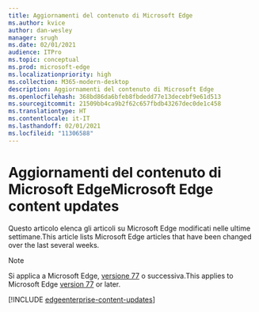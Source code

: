 ```yaml
---
title: Aggiornamenti del contenuto di Microsoft Edge
ms.author: kvice
author: dan-wesley
manager: srugh
ms.date: 02/01/2021
audience: ITPro
ms.topic: conceptual
ms.prod: microsoft-edge
ms.localizationpriority: high
ms.collection: M365-modern-desktop
description: Aggiornamenti del contenuto di Microsoft Edge
ms.openlocfilehash: 368bd86da6bfeb8fbdedd77e13decebf9e61d513
ms.sourcegitcommit: 21509bb4ca9b2f62c657fbdb43267dec0de1c458
ms.translationtype: HT
ms.contentlocale: it-IT
ms.lasthandoff: 02/01/2021
ms.locfileid: "11306588"
---
```

# <span data-ttu-id="1cea2-103">Aggiornamenti del contenuto di Microsoft Edge</span><span class="sxs-lookup"><span data-stu-id="1cea2-103">Microsoft Edge content updates</span></span>

<span data-ttu-id="1cea2-104">Questo articolo elenca gli articoli su Microsoft Edge modificati nelle ultime settimane.</span><span class="sxs-lookup"><span data-stu-id="1cea2-104">This article lists Microsoft Edge articles that have been changed over the last several weeks.</span></span>

> [!NOTE]
> <span data-ttu-id="1cea2-105">Si applica a Microsoft Edge, [versione 77](https://support.microsoft.com/help/4027011/microsoft-edge-find-out-which-version-you-have?ocid=MicrosoftStore-EdgeVersion) o successiva.</span><span class="sxs-lookup"><span data-stu-id="1cea2-105">This applies to Microsoft Edge [version 77](https://support.microsoft.com/help/4027011/microsoft-edge-find-out-which-version-you-have?ocid=MicrosoftStore-EdgeVersion) or later.</span></span>

[!INCLUDE [edgeenterprise-content-updates](./includes/edgeenterprise-content-updates.md)]
